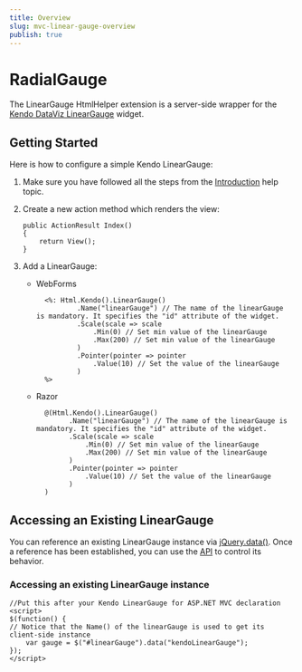 ```yaml
---
title: Overview
slug: mvc-linear-gauge-overview
publish: true
---
```


# RadialGauge

The LinearGauge HtmlHelper extension is a server-side wrapper for the [Kendo DataViz LinearGauge](http://docs.kendoui.com/api/dataviz/lineargauge) widget.

## Getting Started

Here is how to configure a simple Kendo LinearGauge:

1.  Make sure you have followed all the steps from the [Introduction](http://docs.kendoui.com/getting-started/using-kendo-with/aspnet-mvc/introduction) help topic.

2.  Create a new action method which renders the view:

        public ActionResult Index()
        {
            return View();
        }
3.  Add a LinearGauge:
    - WebForms

            <%: Html.Kendo().LinearGauge()
                    .Name("linearGauge") // The name of the linearGauge is mandatory. It specifies the "id" attribute of the widget.
                    .Scale(scale => scale
                        .Min(0) // Set min value of the linearGauge
                        .Max(200) // Set min value of the linearGauge
                    )
                    .Pointer(pointer => pointer
                        .Value(10) // Set the value of the linearGauge
                    )
            %>
    - Razor

            @(Html.Kendo().LinearGauge()
                  .Name("linearGauge") // The name of the linearGauge is mandatory. It specifies the "id" attribute of the widget.
                  .Scale(scale => scale
                      .Min(0) // Set min value of the linearGauge
                      .Max(200) // Set min value of the linearGauge
                  )
                  .Pointer(pointer => pointer
                      .Value(10) // Set the value of the linearGauge
                  )
            )

## Accessing an Existing LinearGauge

You can reference an existing LinearGauge instance via [jQuery.data()](http://api.jquery.com/jQuery.data/).
Once a reference has been established, you can use the [API](http://docs.kendoui.com/api/dataviz/lineargauge#methods) to control its behavior.

### Accessing an existing LinearGauge instance

    //Put this after your Kendo LinearGauge for ASP.NET MVC declaration
    <script>
    $(function() {
    // Notice that the Name() of the linearGauge is used to get its client-side instance
        var gauge = $("#linearGauge").data("kendoLinearGauge");
    });
    </script>

